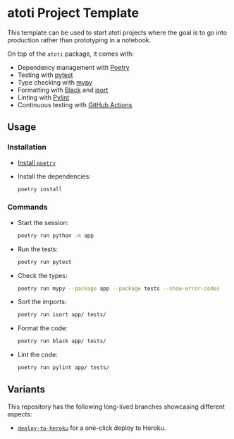 # atoti Project Template

This template can be used to start atoti projects where the goal is to go into production rather than prototyping in a notebook.

On top of the `atoti` package, it comes with:

- Dependency management with [Poetry](https://python-poetry.org/)
- Testing with [pytest](https://docs.pytest.org/)
- Type checking with [mypy](http://mypy-lang.org/)
- Formatting with [Black](https://black.readthedocs.io/) and [isort](https://pycqa.github.io/isort/)
- Linting with [Pylint](https://www.pylint.org/)
- Continuous testing with [GitHub Actions](https://github.com/features/actions)

## Usage

### Installation

- [Install `poetry`](https://python-poetry.org/docs/#installation)
- Install the dependencies:

  ```bash
  poetry install
  ```

### Commands

- Start the session:

  ```bash
  poetry run python -m app
  ```

- Run the tests:

  ```bash
  poetry run pytest
  ```

- Check the types:

  ```bash
  poetry run mypy --package app --package tests --show-error-codes
  ```

- Sort the imports:

  ```bash
  poetry run isort app/ tests/
  ```

- Format the code:

  ```bash
  poetry run black app/ tests/
  ```

- Lint the code:

  ```bash
  poetry run pylint app/ tests/
  ```

## Variants

This repository has the following long-lived branches showcasing different aspects:

- [`deploy-to-heroku`](https://github.com/atoti/project-template/tree/deploy-to-heroku) for a one-click deploy to Heroku.
